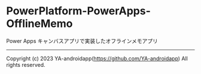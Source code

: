 # PowerPlatform-PowerApps-OfflineMemo

Power Apps キャンバスアプリで実装したオフラインメモアプリ

---

Copyright (c) 2023 YA-androidapp(https://github.com/YA-androidapp) All rights reserved.
